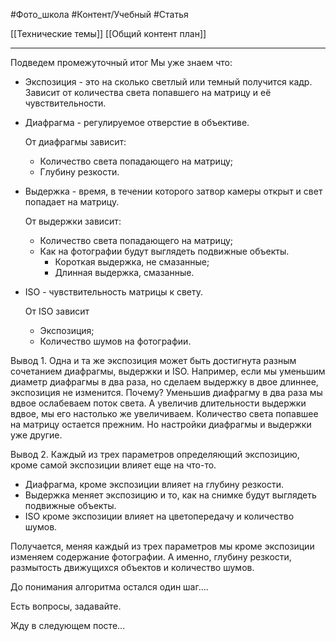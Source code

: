 #Фото_школа #Контент/Учебный #Статья 

[[Технические темы]]
[[Общий контент план]]
_______________
Подведем промежуточный итог
Мы уже знаем что:
- Экспозиция - это на сколько светлый или темный получится кадр. Зависит от количества света попавшего на матрицу и её чувствительности.

- Диафрагма - регулируемое отверстие в объективе.

	От диафрагмы зависит:
	- Количество света попадающего на матрицу;
	- Глубину резкости.

- Выдержка - время, в течении которого затвор камеры открыт и свет попадает на матрицу.

	От выдержки зависит:
	- Количество света попадающего на матрицу;
	- Как на фотографии будут выглядеть подвижные объекты.
		- Короткая выдержка, не смазанные;
		- Длинная выдержка, смазанные.

- ISO - чувствительность матрицы к свету.

	От ISO зависит
	- Экспозиция;
	- Количество шумов на фотографии.

Вывод 1.
Одна и та же экспозиция может быть достигнута разным сочетанием диафрагмы, выдержки и ISO. 
Например, если мы уменьшим диаметр диафрагмы в два раза, но сделаем выдержку в двое длиннее, экспозиция не изменится.
Почему? 
Уменьшив диафрагму в два раза мы вдвое ослабеваем поток света. А увеличив длительности выдержки вдвое, мы его настолько же увеличиваем. 
Количество света попавшее на матрицу остается прежним. Но настройки диафрагмы и выдержки уже другие.

Вывод 2.
Каждый из трех параметров определяющий экспозицию, кроме самой экспозиции влияет еще на что-то.
- Диафрагма, кроме экспозиции влияет на глубину резкости. 
- Выдержка меняет экспозицию и то, как на снимке будут выглядеть подвижные объекты. 
- ISO кроме экспозиции влияет на цветопередачу и количество шумов.

Получается, меняя каждый из трех параметров мы кроме экспозиции изменяем содержание фотографии.
А именно, глубину резкости, размытость движущихся объектов и количество шумов.

До понимания алгоритма остался один шаг....

Есть вопросы, задавайте.

Жду в следующем посте...